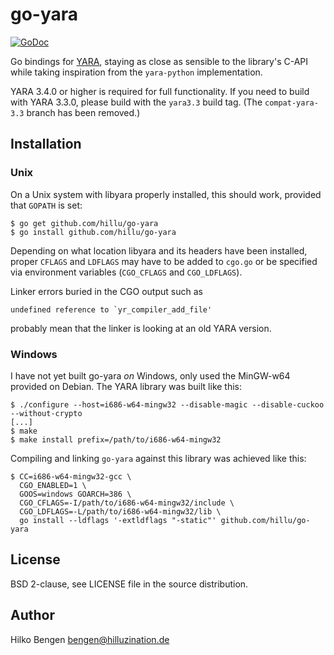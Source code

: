 # go-yara

[![GoDoc](https://godoc.org/github.com/hillu/go-yara?status.svg)](https://godoc.org/github.com/hillu/go-yara)

Go bindings for [YARA](http://plusvic.github.io/yara/), staying as
close as sensible to the library's C-API while taking inspiration from
the `yara-python` implementation.

YARA 3.4.0 or higher is required for full functionality. If you need
to build with YARA 3.3.0, please build with the `yara3.3` build tag.
(The `compat-yara-3.3` branch has been removed.)

## Installation

### Unix

On a Unix system with libyara properly installed, this should work,
provided that `GOPATH` is set:

    $ go get github.com/hillu/go-yara
    $ go install github.com/hillu/go-yara

Depending on what location libyara and its headers have been
installed, proper `CFLAGS` and `LDFLAGS` may have to be added to
`cgo.go` or be specified via environment variables (`CGO_CFLAGS` and
`CGO_LDFLAGS`).

Linker errors buried in the CGO output such as

    undefined reference to `yr_compiler_add_file'

probably mean that the linker is looking at an old YARA version.

### Windows

I have not yet built go-yara *on* Windows, only used the MinGW-w64
provided on Debian. The YARA library was built like this:

    $ ./configure --host=i686-w64-mingw32 --disable-magic --disable-cuckoo --without-crypto
    [...]
    $ make
    $ make install prefix=/path/to/i686-w64-mingw32

Compiling and linking `go-yara` against this library was achieved like
this:

    $ CC=i686-w64-mingw32-gcc \
      CGO_ENABLED=1 \
      GOOS=windows GOARCH=386 \
      CGO_CFLAGS=-I/path/to/i686-w64-mingw32/include \
      CGO_LDFLAGS=-L/path/to/i686-w64-mingw32/lib \
      go install --ldflags '-extldflags "-static"' github.com/hillu/go-yara

## License

BSD 2-clause, see LICENSE file in the source distribution.

## Author

Hilko Bengen <bengen@hilluzination.de>
